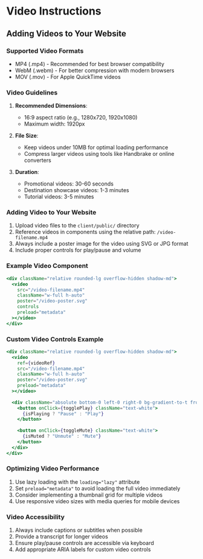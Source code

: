 # Video Instructions

## Adding Videos to Your Website

### Supported Video Formats
- MP4 (.mp4) - Recommended for best browser compatibility
- WebM (.webm) - For better compression with modern browsers
- MOV (.mov) - For Apple QuickTime videos

### Video Guidelines
1. **Recommended Dimensions**: 
   - 16:9 aspect ratio (e.g., 1280x720, 1920x1080)
   - Maximum width: 1920px

2. **File Size**: 
   - Keep videos under 10MB for optimal loading performance
   - Compress larger videos using tools like Handbrake or online converters

3. **Duration**:
   - Promotional videos: 30-60 seconds
   - Destination showcase videos: 1-3 minutes
   - Tutorial videos: 3-5 minutes

### Adding Video to Your Website
1. Upload video files to the `client/public/` directory
2. Reference videos in components using the relative path: `/video-filename.mp4`
3. Always include a poster image for the video using SVG or JPG format
4. Include proper controls for play/pause and volume

### Example Video Component
```jsx
<div className="relative rounded-lg overflow-hidden shadow-md">
  <video 
    src="/video-filename.mp4"
    className="w-full h-auto"
    poster="/video-poster.svg"
    controls
    preload="metadata"
  ></video>
</div>
```

### Custom Video Controls Example
```jsx
<div className="relative rounded-lg overflow-hidden shadow-md">
  <video 
    ref={videoRef}
    src="/video-filename.mp4"
    className="w-full h-auto"
    poster="/video-poster.svg"
    preload="metadata"
  ></video>
  
  <div className="absolute bottom-0 left-0 right-0 bg-gradient-to-t from-black/60 to-transparent p-3 flex justify-between items-center">
    <button onClick={togglePlay} className="text-white">
      {isPlaying ? "Pause" : "Play"}
    </button>
    
    <button onClick={toggleMute} className="text-white">
      {isMuted ? "Unmute" : "Mute"}
    </button>
  </div>
</div>
```

### Optimizing Video Performance
1. Use lazy loading with the `loading="lazy"` attribute
2. Set `preload="metadata"` to avoid loading the full video immediately
3. Consider implementing a thumbnail grid for multiple videos
4. Use responsive video sizes with media queries for mobile devices

### Video Accessibility
1. Always include captions or subtitles when possible
2. Provide a transcript for longer videos
3. Ensure play/pause controls are accessible via keyboard
4. Add appropriate ARIA labels for custom video controls
